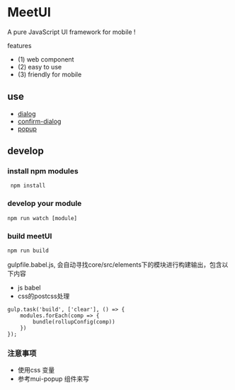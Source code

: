 # MeetUI
A pure JavaScript UI framework for mobile !

features
- (1) web component
- (2) easy to use
- (3) friendly for mobile


## use
- [dialog](./doc/dialog.md)
- [confirm-dialog](./doc/confirm-dialog.md)
- [popup](./doc/popup.md)

## develop

### install npm modules
```
 npm install
```

### develop your module
```
npm run watch [module]
```

### build meetUI
```
npm run build
```

gulpfile.babel.js, 会自动寻找core/src/elements下的模块进行构建输出，包含以下内容
- js babel
- css的postcss处理
```
gulp.task('build', ['clear'], () => {
    modules.forEach(comp => {
        bundle(rollupConfig(comp))
    })
});
```

### 注意事项
- 使用css 变量
- 参考mui-popup 组件来写